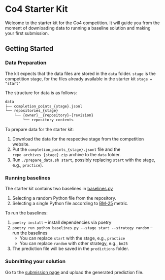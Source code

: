 # Co4 Starter Kit

Welcome to the starter kit for the Co4 competition. 
It will guide you from the moment of downloading data to running a baseline solution and making your first submission. 

## Getting Started

### Data Preparation

The kit expects that the data files are stored in the `data` folder. 
`stage` is the competition stage, for the files already available in the starter kit `stage = "start"`

The structure for data is as follows:
```bash
data
├── completion_points_{stage}.jsonl
└── repositories_{stage}
    └── {owner}__{repository}-{revision}
        └── repository contents
```

To prepare data for the starter kit:
1. Download the data for the respective stage from the competition website.
2. Put the `completion_points_{stage}.jsonl` file and the `repo_archives_{stage}.zip` archive to the `data` folder.
3. Run `./prepare_data.sh start`, possibly replacing `start` with the stage, e.g., `practice`).


### Running baselines

The starter kit contains two baselines in [baselines.py](baselines.py) 
1. Selecting a random Python file from the repository.
2. Selecting a single Python file according to [BM-25](https://en.wikipedia.org/wiki/Okapi_BM25) metric. 

To run the baselines:
1. `poetry install` &ndash; install dependencies via poetry
2. `poetry run python baselines.py --stage start --strategy random` &ndash; run the baselines
   - You can replace `start` with the stage, e.g., `practice`
   - You can replace `random` with other strategy, e.g., `bm25`
3. The prediction file will be saved in the `predictions` folder.

### Submitting your solution

Go to the [submission page]() and upload the generated prediction file.


